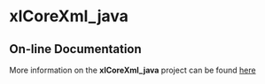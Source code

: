 # xlCoreXml_java
## On-line Documentation

More information on the **xlCoreXml_java** project can be found
[here](https://jddixon.github.io/xlCoreXml_java)
